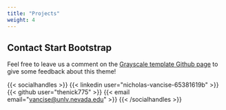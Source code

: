 ```yaml
---
title: "Projects"
weight: 4
---
```


## Contact Start Bootstrap

Feel free to leave us a comment on the [Grayscale template Github page](https://github.com/runningstream/hugograyscale/) to give some feedback about this theme!

{{< socialhandles >}}
    {{< linkedin user="nicholas-vancise-65381619b" >}}
    {{< github user="thenick775" >}}
    {{< email email="vancise@unlv.nevada.edu" >}}
{{< /socialhandles >}}
